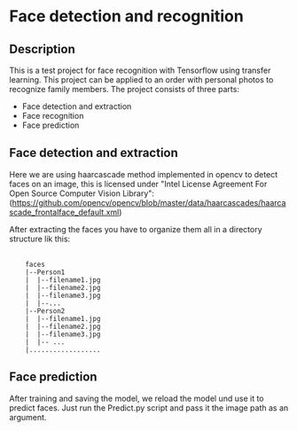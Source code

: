 # Face detection and recognition

## Description

This is a test project for face recognition with Tensorflow using transfer learning.
This project can be applied to an order with personal photos to recognize family members.
The project consists of three parts:

- Face detection and extraction
- Face recognition
- Face prediction

## Face detection and extraction

Here we are using haarcascade method implemented in opencv to detect faces on an image, this is licensed under "Intel License Agreement For Open Source Computer Vision Library": (<https://github.com/opencv/opencv/blob/master/data/haarcascades/haarcascade_frontalface_default.xml>)

After extracting the faces you have to organize them all in a directory structure lik this: <br/><br/>

```
    faces
    |--Person1
    |  |--filename1.jpg
    |  |--filename2.jpg
    |  |--filename3.jpg
    |  |--...
    |--Person2
    |  |--filename1.jpg
    |  |--filename2.jpg
    |  |--filename3.jpg
    |  |-- ...
    |..................
```

## Face prediction

After training and saving the model, we reload the model und use it to predict faces. Just run the Predict.py script and pass it the image path as an argument.
